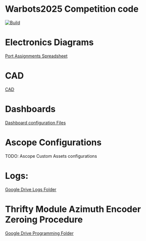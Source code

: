 # Warbots2025 Competition code


[![Build](https://github.com/FRC-Team-620/AdvantageKitSwerve2025/actions/workflows/build.yml/badge.svg)](https://github.com/FRC-Team-620/AdvantageKitSwerve2025/actions/workflows/build.yml/badge.svg)




# Electronics Diagrams

[Port Assignments Spreadsheet](https://docs.google.com/spreadsheets/d/1JnKaW68rw6jji8XbuGrL-Ybvpk9ygWXbmWGPe8dS9cM)


# CAD
[CAD](https://cad.onshape.com/documents/d3400a6a52ee279564449b76)

# Dashboards
[Dashboard configuration Files](https://github.com/FRC-Team-620/AdvantageKitSwerve2025/tree/master/dashboards)

# Ascope Configurations
TODO: Ascope Custom Assets configurations

# Logs:
[Google Drive Logs Folder](https://drive.google.com/drive/u/1/folders/1UfrwtwiEGuxSDN9EB9VWn1Sh0J5j0SBa)

# Thrifty Module Azimuth Encoder Zeroing Procedure
[Google Drive Programming Folder](https://docs.google.com/document/d/1wnJfbLzpVgwjBBD8k-uFfK8kBwKNOHNH9EUZB00zbIM/edit?usp=sharing)
